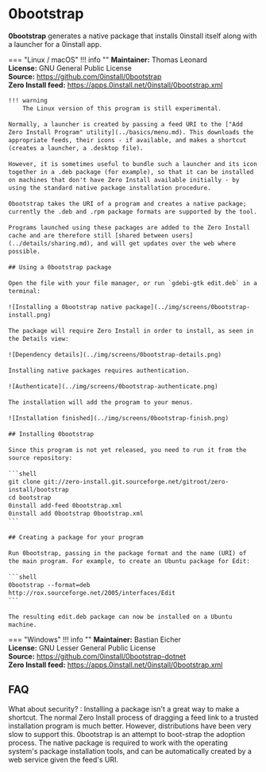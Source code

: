 # 0bootstrap

**0bootstrap** generates a native package that installs 0install itself along with a launcher for a 0install app.

=== "Linux / macOS"
    !!! info ""
        **Maintainer:** Thomas Leonard  
        **License:** GNU General Public License  
        **Source:** <https://github.com/0install/0bootstrap>  
        **Zero Install feed:** <https://apps.0install.net/0install/0bootstrap.xml>

    !!! warning
        The Linux version of this program is still experimental.

    Normally, a launcher is created by passing a feed URI to the ["Add Zero Install Program" utility](../basics/menu.md). This downloads the appropriate feeds, their icons - if available, and makes a shortcut (creates a launcher, a .desktop file).

    However, it is sometimes useful to bundle such a launcher and its icon together in a .deb package (for example), so that it can be installed on machines that don't have Zero Install available initially - by using the standard native package installation procedure.

    0bootstrap takes the URI of a program and creates a native package; currently the .deb and .rpm package formats are supported by the tool.

    Programs launched using these packages are added to the Zero Install cache and are therefore still [shared between users](../details/sharing.md), and will get updates over the web where possible.

    ## Using a 0bootstrap package

    Open the file with your file manager, or run `gdebi-gtk edit.deb` in a terminal:

    ![Installing a 0bootstrap native package](../img/screens/0bootstrap-install.png)

    The package will require Zero Install in order to install, as seen in the Details view:

    ![Dependency details](../img/screens/0bootstrap-details.png)

    Installing native packages requires authentication.

    ![Authenticate](../img/screens/0bootstrap-authenticate.png)

    The installation will add the program to your menus.

    ![Installation finished](../img/screens/0bootstrap-finish.png)

    ## Installing 0bootstrap

    Since this program is not yet released, you need to run it from the source repository:

    ```shell
    git clone git://zero-install.git.sourceforge.net/gitroot/zero-install/bootstrap
    cd bootstrap
    0install add-feed 0bootstrap.xml
    0install add 0bootstrap 0bootstrap.xml
    ```

    ## Creating a package for your program

    Run 0bootstrap, passing in the package format and the name (URI) of the main program. For example, to create an Ubuntu package for Edit:

    ```shell
    0bootstrap --format=deb http://rox.sourceforge.net/2005/interfaces/Edit
    ```

    The resulting edit.deb package can now be installed on a Ubuntu machine.

=== "Windows"
    !!! info ""
        **Maintainer:** Bastian Eicher  
        **License:** GNU Lesser General Public License  
        **Source:** <https://github.com/0install/0bootstrap-dotnet>  
        **Zero Install feed:** <https://apps.0install.net/0install/0bootstrap.xml>

## FAQ

What about security?
:   Installing a package isn't a great way to make a shortcut. The normal Zero Install process of dragging a feed link to a trusted installation program is much better. However, distributions have been very slow to support this. 0bootstrap is an attempt to boot-strap the adoption process. The native package is required to work with the operating system's package installation tools, and can be automatically created by a web service given the feed's URI.

